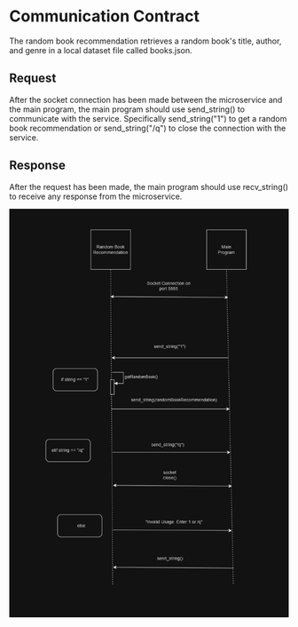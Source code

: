 # Communication Contract
The random book recommendation retrieves a random book's title, author, and genre in a local dataset file called books.json. 

## Request
After the socket connection has been made between the microservice and the main program, the main program should use send_string() to communicate with the service. Specifically send_string("1") to get a random book recommendation or send_string("/q") to close the connection with the service. 

## Response
After the request has been made, the main program should use recv_string() to receive any response from the microservice.

![Alt text](/UMLDiagram.png "UML Sequence Diagram")

